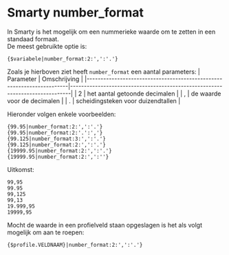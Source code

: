 # Smarty number_format
In Smarty is het mogelijk om een nummerieke waarde om te zetten in een standaad formaat.  
De meest gebruikte optie is:
```
{$variabele|number_format:2:',':'.'}
```
Zoals je hierboven ziet heeft `number_format` een aantal parameters:
| Parameter                                                         | Omschrijving                                                         |
|-----------------------------------------------------------------------|------------------------------------------------------------------------------|
| 2                        | het aantal getoonde decimalen                                              |
| ,                        | de waarde voor de decimalen                                              |
| .                       | scheidingsteken voor duizendtallen                                               |

Hieronder volgen enkele voorbeelden:
```
{99.95|number_format:2:',':'.'}
{99.95|number_format:2:'.':','}
{99.125|number_format:3:',':'.'}
{99.125|number_format:2:',':'.'}
{19999.95|number_format:2:',':'.'}
{19999.95|number_format:2:',':''}
``` 
Uitkomst:
``` 
99,95
99.95
99,125
99,13
19.999,95
19999,95
```

Mocht de waarde in een profielveld staan opgeslagen is het als volgt mogelijk om aan te roepen:
```
{$profile.VELDNAAM}|number_format:2:',':'.'}
```
